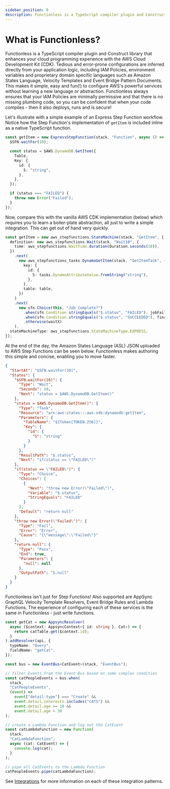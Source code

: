 ```yaml
---
sidebar_position: 0
description: Functionless is a TypeScript compiler plugin and Construct library that enhances your cloud programming experience with the AWS Cloud Development Kit (CDK).
---
```


# What is Functionless?

Functionless is a TypeScript compiler plugin and Construct library that enhances your cloud programming experience with the AWS Cloud Development Kit (CDK). Tedious and error-prone configurations are inferred directly from your application logic, including IAM Policies, environment variables and proprietary domain specific languages such as Amazon States Language, Velocity Templates and Event Bridge Pattern Documents. This makes it simple, easy and fun(!) to configure AWS's powerful services without learning a new language or abstraction. Functionless always ensures that your IAM Policies are minimally permissive and that there is no missing plumbing code, so you can be confident that when your code compiles - then it also deploys, runs and is secure!

Let's illustrate with a simple example of an Express Step Function workflow. Notice how the Step Function's implementation of `getItem` is included inline as a native TypeScript function.

```ts
const getItem = new ExpressStepFunction(stack, "Function", async () => {
  $SFN.waitFor(10);

  const status = $AWS.DynamoDB.GetItem({
    Table,
    Key: {
      id: {
        S: "string",
      },
    },
  });

  if (status === "FAILED") {
    throw new Error("Failed");
  }
});
```

Now, compare this with the vanilla AWS CDK implementation (below) which requires you to learn a boiler-plate abstraction, all just to write a simple integration. This can get out of hand very quickly.

```ts
const getItem = new aws_stepfunctions.StateMachine(stack, "GetItem", {
  definition: new aws_stepfunctions.Wait(stack, "Wait10", {
    time: aws_stepfunctions.WaitTime.duration(Duration.seconds(10)),
  })
    .next(
      new aws_stepfunctions_tasks.DynamoGetItem(stack, "GetItemTask", {
        key: {
          id: {
            S: tasks.DynamoAttributeValue.fromString("string"),
          },
        },
        table: table,
      })
    )
    .next(
      new sfn.Choice(this, "Job Complete?")
        .when(sfn.Condition.stringEquals("$.status", "FAILED"), jobFailed)
        .when(sfn.Condition.stringEquals("$.status", "SUCCEEDED"), finalStatus)
        .otherwise(waitX)
    ),
  stateMachineType: aws_stepfunctions.StateMachineType.EXPRESS,
});
```

At the end of the day, the Amazon States Language (ASL) JSON uploaded to AWS Step Functions can be seen below. Functionless makes authoring this simple and concise, enabling you to move faster.

```json
{
  "StartAt": "$SFN.waitFor(10)",
  "States": {
    "$SFN.waitFor(10)": {
      "Type": "Wait",
      "Seconds": 10,
      "Next": "status = $AWS.DynamoDB.GetItem()"
    },
    "status = $AWS.DynamoDB.GetItem()": {
      "Type": "Task",
      "Resource": "arn:aws:states:::aws-sdk:dynamodb:getItem",
      "Parameters": {
        "TableName": "${Token[TOKEN.256]}",
        "Key": {
          "id": {
            "S": "string"
          }
        }
      },
      "ResultPath": "$.status",
      "Next": "if(status == \"FAILED\")"
    },
    "if(status == \"FAILED\")": {
      "Type": "Choice",
      "Choices": [
        {
          "Next": "throw new Error(\"Failed\")",
          "Variable": "$.status",
          "StringEquals": "FAILED"
        }
      ],
      "Default": "return null"
    },
    "throw new Error(\"Failed\")": {
      "Type": "Fail",
      "Error": "Error",
      "Cause": "{\"message\":\"Failed\"}"
    },
    "return null": {
      "Type": "Pass",
      "End": true,
      "Parameters": {
        "null": null
      },
      "OutputPath": "$.null"
    }
  }
}
```

Functionless isn't just for Step Functions! Also supported are AppSync GraphQL Velocity Template Resolvers, Event Bridge Rules and Lambda Functions. The experience of configuring each of these services is the same in Functionless - just write functions.

```ts
const getCat = new AppsyncResolver(
  async ($context: AppsyncContext<{ id: string }, Cat>) => {
    return catTable.get($context.id);
  }
).addResolver(api, {
  typeName: "Query",
  fieldName: "getCat",
});

const bus = new EventBus<CatEvent>(stack, "EventBus");

// filter Events from the Event Bus based on some complex condition
const catPeopleEvents = bus.when(
  stack,
  "CatPeopleEvents",
  (event) =>
    event["detail-type"] === "Create" &&
    event.detail.interests.includes("CATS") &&
    event.detail.age >= 18 &&
    event.detail.age < 30
);

// create a Lambda Function and log out the CatEvent
const catLambdaFunction = new Function(
  stack,
  "CatLambdaFunction",
  async (cat: CatEvent) => {
    console.log(cat);
  }
);

// pipe all CatEvents to the Lambda Function
catPeopleEvents.pipe(catLambdaFunction);
```

See [Integrations](./concepts/integration) for more information on each of these integration patterns.
